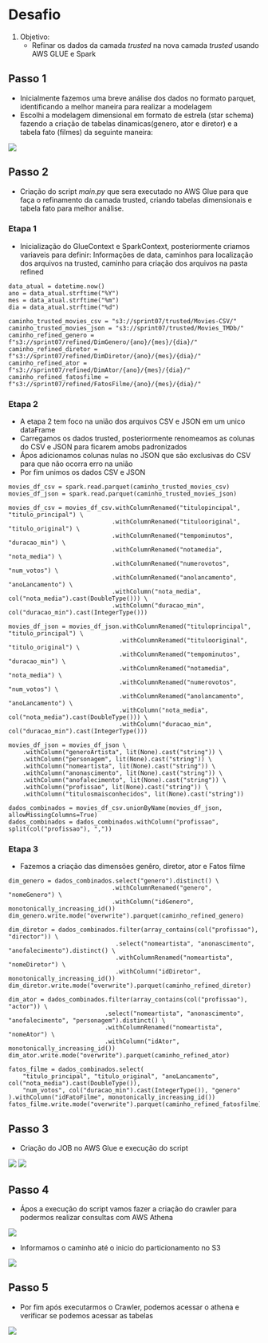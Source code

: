 # **Desafio**
1. Objetivo: 
    - Refinar os dados da camada *trusted* na nova camada *trusted* usando AWS GLUE e Spark 

## Passo 1 
- Inicialmente fazemos uma breve análise dos dados no formato parquet, identificando a melhor maneira para realizar a modelagem 
- Escolhi a modelagem dimensional em formato de estrela (star schema) fazendo a criação de tabelas dinamicas(genero, ator e diretor) e a tabela fato (filmes) da seguinte maneira: 
<img src='../evidencias/img/modelagem_dimensional_modelo_estrela.png'>

## Passo 2
- Criação do script *main.py* que sera executado no AWS Glue para que faça o refinamento da camada trusted, criando tabelas dimensionais e tabela fato para melhor análise.

### Etapa 1
- Inicialização do GlueContext e SparkContext, posteriormente criamos variaveis para definir: Informações de data, caminhos para localização dos arquivos na trusted, caminho para criação dos arquivos na pasta refined
```
data_atual = datetime.now()
ano = data_atual.strftime("%Y")
mes = data_atual.strftime("%m")
dia = data_atual.strftime("%d")

caminho_trusted_movies_csv = "s3://sprint07/trusted/Movies-CSV/"
caminho_trusted_movies_json = "s3://sprint07/trusted/Movies_TMDb/"
caminho_refined_genero = f"s3://sprint07/refined/DimGenero/{ano}/{mes}/{dia}/"
caminho_refined_diretor = f"s3://sprint07/refined/DimDiretor/{ano}/{mes}/{dia}/"
caminho_refined_ator = f"s3://sprint07/refined/DimAtor/{ano}/{mes}/{dia}/"
caminho_refined_fatosfilme = f"s3://sprint07/refined/FatosFilme/{ano}/{mes}/{dia}/"
```

### Etapa 2
- A etapa 2 tem foco na união dos arquivos CSV e JSON em um unico dataFrame
- Carregamos os dados trusted, posteriormente renomeamos as colunas do CSV e JSON para ficarem amobs padronizados
- Ápos adicionamos colunas nulas no JSON que são exclusivas do CSV para que não ocorra erro na união
- Por fim unimos os dados CSV e JSON
```
movies_df_csv = spark.read.parquet(caminho_trusted_movies_csv)
movies_df_json = spark.read.parquet(caminho_trusted_movies_json)

movies_df_csv = movies_df_csv.withColumnRenamed("titulopincipal", "titulo_principal") \
                             .withColumnRenamed("titulooriginal", "titulo_original") \
                             .withColumnRenamed("tempominutos", "duracao_min") \
                             .withColumnRenamed("notamedia", "nota_media") \
                             .withColumnRenamed("numerovotos", "num_votos") \
                             .withColumnRenamed("anolancamento", "anoLancamento") \
                             .withColumn("nota_media", col("nota_media").cast(DoubleType())) \
                             .withColumn("duracao_min", col("duracao_min").cast(IntegerType()))

movies_df_json = movies_df_json.withColumnRenamed("tituloprincipal", "titulo_principal") \
                               .withColumnRenamed("titulooriginal", "titulo_original") \
                               .withColumnRenamed("tempominutos", "duracao_min") \
                               .withColumnRenamed("notamedia", "nota_media") \
                               .withColumnRenamed("numerovotos", "num_votos") \
                               .withColumnRenamed("anolancamento", "anoLancamento") \
                               .withColumn("nota_media", col("nota_media").cast(DoubleType())) \
                               .withColumn("duracao_min", col("duracao_min").cast(IntegerType()))

movies_df_json = movies_df_json \
    .withColumn("generoArtista", lit(None).cast("string")) \
    .withColumn("personagem", lit(None).cast("string")) \
    .withColumn("nomeartista", lit(None).cast("string")) \
    .withColumn("anonascimento", lit(None).cast("string")) \
    .withColumn("anofalecimento", lit(None).cast("string")) \
    .withColumn("profissao", lit(None).cast("string")) \
    .withColumn("titulosmaisconhecidos", lit(None).cast("string"))

dados_combinados = movies_df_csv.unionByName(movies_df_json, allowMissingColumns=True)
dados_combinados = dados_combinados.withColumn("profissao", split(col("profissao"), ","))
```

### Etapa 3
- Fazemos a criação das dimensões genêro, diretor, ator e Fatos filme
```
dim_genero = dados_combinados.select("genero").distinct() \
                             .withColumnRenamed("genero", "nomeGenero") \
                             .withColumn("idGenero", monotonically_increasing_id())
dim_genero.write.mode("overwrite").parquet(caminho_refined_genero)

dim_diretor = dados_combinados.filter(array_contains(col("profissao"), "director")) \
                              .select("nomeartista", "anonascimento", "anofalecimento").distinct() \
                              .withColumnRenamed("nomeartista", "nomeDiretor") \
                              .withColumn("idDiretor", monotonically_increasing_id())
dim_diretor.write.mode("overwrite").parquet(caminho_refined_diretor)

dim_ator = dados_combinados.filter(array_contains(col("profissao"), "actor")) \
                           .select("nomeartista", "anonascimento", "anofalecimento", "personagem").distinct() \
                           .withColumnRenamed("nomeartista", "nomeAtor") \
                           .withColumn("idAtor", monotonically_increasing_id())
dim_ator.write.mode("overwrite").parquet(caminho_refined_ator)

fatos_filme = dados_combinados.select(
    "titulo_principal", "titulo_original", "anoLancamento", col("nota_media").cast(DoubleType()), 
    "num_votos", col("duracao_min").cast(IntegerType()), "genero"
).withColumn("idFatoFilme", monotonically_increasing_id())
fatos_filme.write.mode("overwrite").parquet(caminho_refined_fatosfilme)
```

## Passo 3
- Criação do JOB no AWS Glue e execução do script 
<img src='../evidencias/img/criaçãoJOB.png'>
<img src='../evidencias/img/ScriptGLUE.png'>


## Passo 4
- Ápos a execução do script vamos fazer a criação do crawler para podermos realizar consultas com AWS Athena
<img src='../evidencias/img/criacaoCrawler.png'>

- Informamos o caminho até o inicio do particionamento no S3
<img src='../evidencias/img/CrawlerCaminho.png'>

## Passo 5
- Por fim após executarmos o Crawler, podemos acessar o athena e verificar se podemos acessar as tabelas
<img src='../evidencias/img/Athena.png'>














